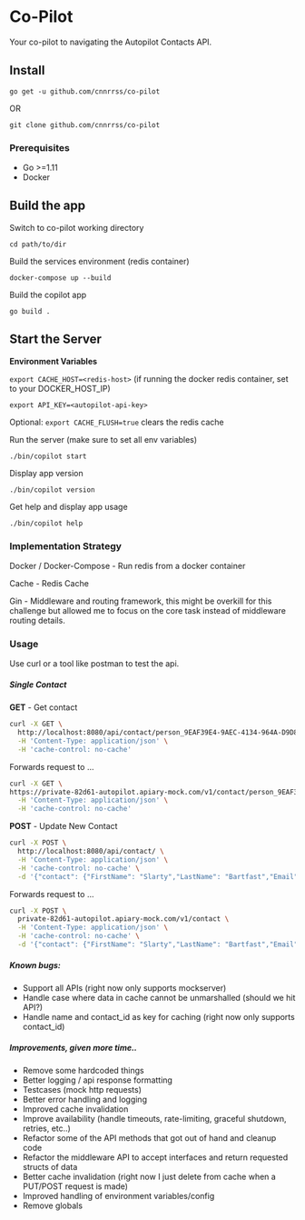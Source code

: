 # Co-Pilot

Your co-pilot to navigating the Autopilot Contacts API.

## Install

`go get -u github.com/cnnrrss/co-pilot`

OR 

`git clone github.com/cnnrrss/co-pilot`

### Prerequisites

- Go >=1.11
- Docker

## Build the app

Switch to co-pilot working directory

`cd path/to/dir`

Build the services environment (redis container)

`docker-compose up --build`

Build the copilot app

`go build .`

## Start the Server

**Environment Variables**

`export CACHE_HOST=<redis-host>` (if running the docker redis container, set to your DOCKER_HOST_IP)

`export API_KEY=<autopilot-api-key>`

Optional: `export CACHE_FLUSH=true` clears the redis cache

Run the server (make sure to set all env variables)

`./bin/copilot start`

Display app version

`./bin/copilot version`

Get help and display app usage

`./bin/copilot help`

### Implementation Strategy
Docker / Docker-Compose - Run redis from a docker container

Cache - Redis Cache

Gin - Middleware and routing framework, this might be overkill for this challenge but allowed me to focus on the core task instead of middleware routing details.

### Usage

Use curl or a tool like postman to test the api.

##### Single Contact

**GET** - Get contact
```bash
curl -X GET \
  http://localhost:8080/api/contact/person_9EAF39E4-9AEC-4134-964A-D9D8D54162E7 \
  -H 'Content-Type: application/json' \
  -H 'cache-control: no-cache'
```

Forwards request to ...
```bash
curl -X GET \
https://private-82d61-autopilot.apiary-mock.com/v1/contact/person_9EAF39E4 \
  -H 'Content-Type: application/json' \
  -H 'cache-control: no-cache'
```

**POST** - Update New Contact
```bash
curl -X POST \
  http://localhost:8080/api/contact/ \
  -H 'Content-Type: application/json' \
  -H 'cache-control: no-cache' \
  -d '{"contact": {"FirstName": "Slarty","LastName": "Bartfast","Email":"test@slarty.com","custom": { "string--Test--Field":}}'
```

Forwards request to ...

```bash
curl -X POST \
  private-82d61-autopilot.apiary-mock.com/v1/contact \
  -H 'Content-Type: application/json' \
  -H 'cache-control: no-cache' \
  -d '{"contact": {"FirstName": "Slarty","LastName": "Bartfast","Email":"test@slarty.com","custom": { "string--Test--Field":}}'
```

##### Known bugs:
- Support all APIs (right now only supports mockserver) 
- Handle case where data in cache cannot be unmarshalled (should we hit API?)
- Handle name and contact_id as key for caching (right now only supports contact_id)

##### Improvements, given more time..
- Remove some hardcoded things
- Better logging / api response formatting
- Testcases (mock http requests)
- Better error handling and logging
- Improved cache invalidation
- Improve availability (handle timeouts, rate-limiting, graceful shutdown, retries, etc..)
- Refactor some of the API methods that got out of hand and cleanup code
- Refactor the middleware API to accept interfaces and return requested structs of data
- Better cache invalidation (right now I just delete from cache when a PUT/POST request is made)
- Improved handling of environment variables/config
- Remove globals
